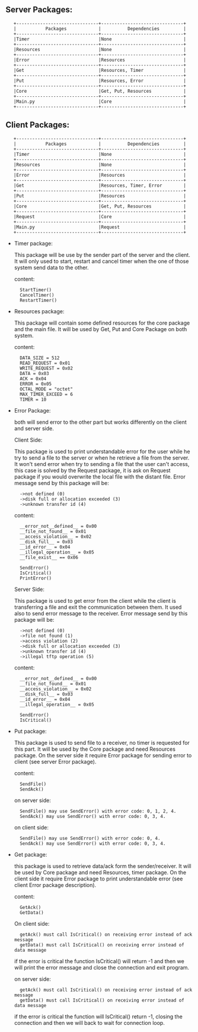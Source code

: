 Server Packages:
--------------------

       +-------------------------------+-------------------------------+
       |           Packages            |          Dependencies         |
       +-------------------------------+-------------------------------+
       |Timer                          |None                           |
       +-------------------------------+-------------------------------+
       |Resources                      |None                           |
       +-------------------------------+-------------------------------+
       |Error                          |Resources                      |
       +-------------------------------+-------------------------------+
       |Get                            |Resources, Timer               |
       +-------------------------------+-------------------------------+
       |Put                            |Resources, Error               |
       +-------------------------------+-------------------------------+
       |Core                           |Get, Put, Resources            |
       +-------------------------------+-------------------------------+
       |Main.py                        |Core                           |
       +-------------------------------+-------------------------------+

Client Packages:
--------------------

       +-------------------------------+-------------------------------+
       |           Packages            |          Dependencies         |
       +-------------------------------+-------------------------------+
       |Timer                          |None                           |
       +-------------------------------+-------------------------------+
       |Resources                      |None                           |
       +-------------------------------+-------------------------------+
       |Error                          |Resources                      |
       +-------------------------------+-------------------------------+
       |Get                            |Resources, Timer, Error        |
       +-------------------------------+-------------------------------+
       |Put                            |Resources                      |
       +-------------------------------+-------------------------------+
       |Core                           |Get, Put, Resources            |
       +-------------------------------+-------------------------------+
       |Request                        |Core                           |
       +-------------------------------+-------------------------------+
       |Main.py                        |Request                        |
       +-------------------------------+-------------------------------+

* Timer package:

    This package will be use by the sender part of the server and the client.
    It will only used to start, restart and cancel timer when the one of those system send data to the other.
    
    content:
    
        StartTimer()
        CancelTimer()
        RestartTimer()
    
* Resources package:
    
    This package will contain some defined resources for the core package and the main file.
    It will be used by Get, Put and Core Package on both system.
    
    content:
    
        DATA_SIZE = 512
        READ_REQUEST = 0x01
        WRITE_REQUEST = 0x02
        DATA = 0x03
        ACK = 0x04
        ERROR = 0x05
        OCTAL_MODE = "octet"
        MAX_TIMER_EXCEED = 6
        TIMER = 10
    
* Error Package:
    
    both will send error to the other part but works differently on the client and server side.
    
    Client Side:
    
    This package is used to print understandable error for the user while he try to send a file to the server or when
    he retrieve a file from the server. It won't send error when try to sending a file that the user can't access, this
    case is solved by the Request package, it is ask on Request package if you would overwrite the local file with 
    the distant file. Error message send by this package will be:
     
        ->not defined (0)
        ->disk full or allocation exceeded (3)
        ->unknown transfer id (4)
    
    content:
    
        __error_not__defined__ = 0x00
        __file_not_found__ = 0x01
        __access_violation__ = 0x02
        __disk_full__ = 0x03
        __id_error__ = 0x04
        __illegal_operation__ = 0x05
        __file_exist__ == 0x06
        
        SendError()
        IsCritical()
        PrintError()
    
    Server Side:
    
    This package is used to get error from the client while the client is transferring a file and exit the communication
    between them. It used also to send error message to the receiver. Error message send by this package will be:
    
        ->not defined (0)
        ->file not found (1)
        ->access violation (2)
        ->disk full or allocation exceeded (3)
        ->unknown transfer id (4)
        ->illegal tftp operation (5)
    
    content:
    
        __error_not__defined__ = 0x00
        __file_not_found__ = 0x01
        __access_violation__ = 0x02
        __disk_full__ = 0x03
        __id_error__ = 0x04
        __illegal_operation__ = 0x05
        
        SendError()
        IsCritical()
    
* Put package:
    
    This package is used to send file to a receiver, no timer is requested for this part.
    It will be used by the Core package and need Resources package.
    On the server side it require Error package for sending error to client (see server Error package). 
    
    content:
    
        SendFile()
        SendAck()
    
    on server side:
    
        SendFile() may use SendError() with error code: 0, 1, 2, 4.
        SendAck() may use SendError() with error code: 0, 3, 4.
    
    on client side:
    
        SendFile() may use SendError() with error code: 0, 4.
        SendAck() may use SendError() with error code: 0, 3, 4.

* Get package:
    
    this package is used to retrieve data/ack form the sender/receiver.
    It will be used by Core package and need Resources, timer package.
    On the client side it require Error package to print understandable error (see client Error package description).
    
    content:
    
        GetAck()
        GetData()
    
    On client side:
    
        getAck() must call IsCritical() on receiving error instead of ack message
        getData() must call IsCritical() on receiving error instead of data message
        
    if the error is critical the function IsCritical() will return -1 and then we will print the error 
    message and close the connection and exit program.
    
    on server side:
    
        getAck() must call IsCritical() on receiving error instead of ack message
        getData() must call IsCritical() on receiving error instead of data message
        
    if the error is critical the function will IsCritical() return -1, closing the connection 
    and then we will back to wait for connection loop.